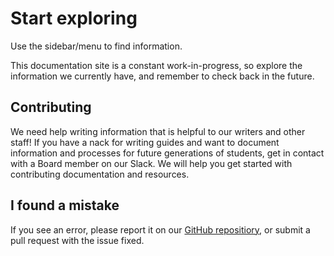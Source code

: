# Start exploring

Use the sidebar/menu to find information.

This documentation site is a constant work-in-progress, so explore the information we currently
have, and remember to check back in the future.

## Contributing

We need help writing information that is helpful to our writers and other staff! If you have a nack
for writing guides and want to document information and processes for future generations of
students, get in contact with a Board member on our Slack. We will help you get started with
contributing documentation and resources.

## I found a mistake

If you see an error, please report it on our
[GitHub repositiory](https://github.com/paladin-news/docs), or submit a pull request with the issue
fixed.

